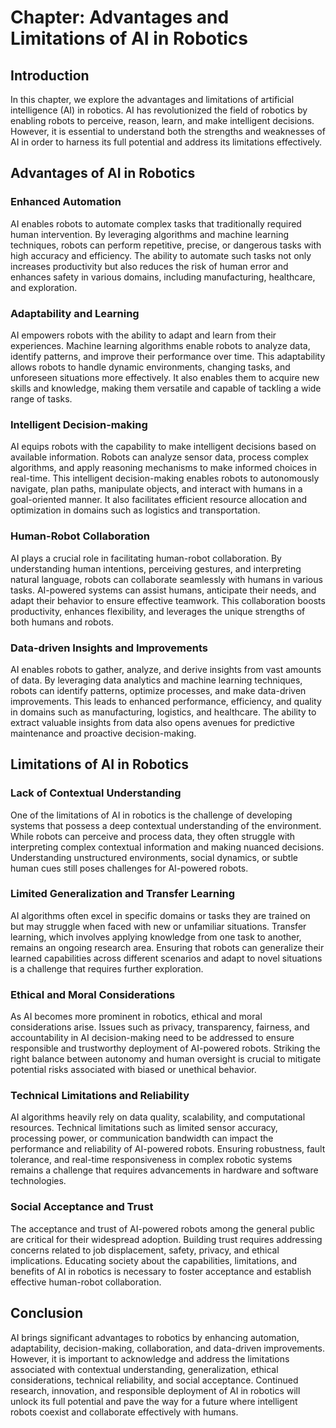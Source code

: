 Chapter: Advantages and Limitations of AI in Robotics
=====================================================

Introduction
------------

In this chapter, we explore the advantages and limitations of artificial intelligence (AI) in robotics. AI has revolutionized the field of robotics by enabling robots to perceive, reason, learn, and make intelligent decisions. However, it is essential to understand both the strengths and weaknesses of AI in order to harness its full potential and address its limitations effectively.

Advantages of AI in Robotics
----------------------------

### Enhanced Automation

AI enables robots to automate complex tasks that traditionally required human intervention. By leveraging algorithms and machine learning techniques, robots can perform repetitive, precise, or dangerous tasks with high accuracy and efficiency. The ability to automate such tasks not only increases productivity but also reduces the risk of human error and enhances safety in various domains, including manufacturing, healthcare, and exploration.

### Adaptability and Learning

AI empowers robots with the ability to adapt and learn from their experiences. Machine learning algorithms enable robots to analyze data, identify patterns, and improve their performance over time. This adaptability allows robots to handle dynamic environments, changing tasks, and unforeseen situations more effectively. It also enables them to acquire new skills and knowledge, making them versatile and capable of tackling a wide range of tasks.

### Intelligent Decision-making

AI equips robots with the capability to make intelligent decisions based on available information. Robots can analyze sensor data, process complex algorithms, and apply reasoning mechanisms to make informed choices in real-time. This intelligent decision-making enables robots to autonomously navigate, plan paths, manipulate objects, and interact with humans in a goal-oriented manner. It also facilitates efficient resource allocation and optimization in domains such as logistics and transportation.

### Human-Robot Collaboration

AI plays a crucial role in facilitating human-robot collaboration. By understanding human intentions, perceiving gestures, and interpreting natural language, robots can collaborate seamlessly with humans in various tasks. AI-powered systems can assist humans, anticipate their needs, and adapt their behavior to ensure effective teamwork. This collaboration boosts productivity, enhances flexibility, and leverages the unique strengths of both humans and robots.

### Data-driven Insights and Improvements

AI enables robots to gather, analyze, and derive insights from vast amounts of data. By leveraging data analytics and machine learning techniques, robots can identify patterns, optimize processes, and make data-driven improvements. This leads to enhanced performance, efficiency, and quality in domains such as manufacturing, logistics, and healthcare. The ability to extract valuable insights from data also opens avenues for predictive maintenance and proactive decision-making.

Limitations of AI in Robotics
-----------------------------

### Lack of Contextual Understanding

One of the limitations of AI in robotics is the challenge of developing systems that possess a deep contextual understanding of the environment. While robots can perceive and process data, they often struggle with interpreting complex contextual information and making nuanced decisions. Understanding unstructured environments, social dynamics, or subtle human cues still poses challenges for AI-powered robots.

### Limited Generalization and Transfer Learning

AI algorithms often excel in specific domains or tasks they are trained on but may struggle when faced with new or unfamiliar situations. Transfer learning, which involves applying knowledge from one task to another, remains an ongoing research area. Ensuring that robots can generalize their learned capabilities across different scenarios and adapt to novel situations is a challenge that requires further exploration.

### Ethical and Moral Considerations

As AI becomes more prominent in robotics, ethical and moral considerations arise. Issues such as privacy, transparency, fairness, and accountability in AI decision-making need to be addressed to ensure responsible and trustworthy deployment of AI-powered robots. Striking the right balance between autonomy and human oversight is crucial to mitigate potential risks associated with biased or unethical behavior.

### Technical Limitations and Reliability

AI algorithms heavily rely on data quality, scalability, and computational resources. Technical limitations such as limited sensor accuracy, processing power, or communication bandwidth can impact the performance and reliability of AI-powered robots. Ensuring robustness, fault tolerance, and real-time responsiveness in complex robotic systems remains a challenge that requires advancements in hardware and software technologies.

### Social Acceptance and Trust

The acceptance and trust of AI-powered robots among the general public are critical for their widespread adoption. Building trust requires addressing concerns related to job displacement, safety, privacy, and ethical implications. Educating society about the capabilities, limitations, and benefits of AI in robotics is necessary to foster acceptance and establish effective human-robot collaboration.

Conclusion
----------

AI brings significant advantages to robotics by enhancing automation, adaptability, decision-making, collaboration, and data-driven improvements. However, it is important to acknowledge and address the limitations associated with contextual understanding, generalization, ethical considerations, technical reliability, and social acceptance. Continued research, innovation, and responsible deployment of AI in robotics will unlock its full potential and pave the way for a future where intelligent robots coexist and collaborate effectively with humans.
